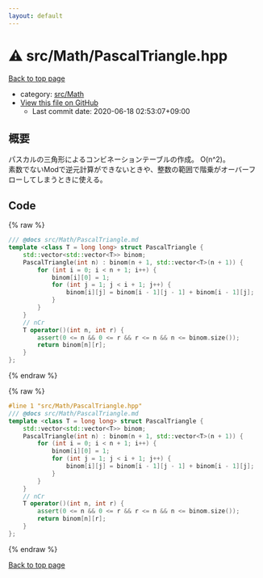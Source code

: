 ```yaml
---
layout: default
---
```


<!-- mathjax config similar to math.stackexchange -->
<script type="text/javascript" async
  src="https://cdnjs.cloudflare.com/ajax/libs/mathjax/2.7.5/MathJax.js?config=TeX-MML-AM_CHTML">
</script>
<script type="text/x-mathjax-config">
  MathJax.Hub.Config({
    TeX: { equationNumbers: { autoNumber: "AMS" }},
    tex2jax: {
      inlineMath: [ ['$','$'] ],
      processEscapes: true
    },
    "HTML-CSS": { matchFontHeight: false },
    displayAlign: "left",
    displayIndent: "2em"
  });
</script>

<script type="text/javascript" src="https://cdnjs.cloudflare.com/ajax/libs/jquery/3.4.1/jquery.min.js"></script>
<script src="https://cdn.jsdelivr.net/npm/jquery-balloon-js@1.1.2/jquery.balloon.min.js" integrity="sha256-ZEYs9VrgAeNuPvs15E39OsyOJaIkXEEt10fzxJ20+2I=" crossorigin="anonymous"></script>
<script type="text/javascript" src="../../../assets/js/copy-button.js"></script>
<link rel="stylesheet" href="../../../assets/css/copy-button.css" />


# :warning: src/Math/PascalTriangle.hpp

<a href="../../../index.html">Back to top page</a>

* category: <a href="../../../index.html#64f6d80a21cfb0c7e1026d02dde4f7fa">src/Math</a>
* <a href="{{ site.github.repository_url }}/blob/master/src/Math/PascalTriangle.hpp">View this file on GitHub</a>
    - Last commit date: 2020-06-18 02:53:07+09:00




## 概要
パスカルの三角形によるコンビネーションテーブルの作成。
O(n^2)。
<br/>
素数でないModで逆元計算ができないときや、整数の範囲で階乗がオーバーフローしてしまうときに使える。



## Code

<a id="unbundled"></a>
{% raw %}
```cpp
/// @docs src/Math/PascalTriangle.md
template <class T = long long> struct PascalTriangle {
    std::vector<std::vector<T>> binom;
    PascalTriangle(int n) : binom(n + 1, std::vector<T>(n + 1)) {
        for (int i = 0; i < n + 1; i++) {
            binom[i][0] = 1;
            for (int j = 1; j < i + 1; j++) {
                binom[i][j] = binom[i - 1][j - 1] + binom[i - 1][j];
            }
        }
    }
    // nCr
    T operator()(int n, int r) {
        assert(0 <= n && 0 <= r && r <= n && n <= binom.size());
        return binom[n][r];
    }
};
```
{% endraw %}

<a id="bundled"></a>
{% raw %}
```cpp
#line 1 "src/Math/PascalTriangle.hpp"
/// @docs src/Math/PascalTriangle.md
template <class T = long long> struct PascalTriangle {
    std::vector<std::vector<T>> binom;
    PascalTriangle(int n) : binom(n + 1, std::vector<T>(n + 1)) {
        for (int i = 0; i < n + 1; i++) {
            binom[i][0] = 1;
            for (int j = 1; j < i + 1; j++) {
                binom[i][j] = binom[i - 1][j - 1] + binom[i - 1][j];
            }
        }
    }
    // nCr
    T operator()(int n, int r) {
        assert(0 <= n && 0 <= r && r <= n && n <= binom.size());
        return binom[n][r];
    }
};

```
{% endraw %}

<a href="../../../index.html">Back to top page</a>


